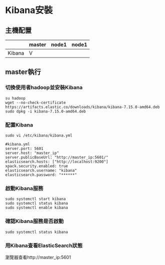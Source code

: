 #  Kibana安裝
## 主機配置
|                       |master     |node1      |node1      |
|-----------------------|-----------|-----------|-----------|
|Kibana                 |V          |           |           |


## master執行
### 切換使用者hadoop並安裝Kibana
```
su hadoop
wget --no-check-certificate https://artifacts.elastic.co/downloads/kibana/kibana-7.15.0-amd64.deb
sudo dpkg -i kibana-7.15.0-amd64.deb
```
### 配置Kibana
```
sudo vi /etc/kibana/kibana.yml
```
```
#kibana.yml
server.port: 5601
server.host: "master_ip"
server.publicBaseUrl: "http://master_ip:5601/"
elasticsearch.hosts: ["http://localhost:9200"]
xpack.security.enabled: true
elasticsearch.username: "kibana"
elasticsearch.password: "******"
```
### 啟動Kibana服務
```
sudo systemctl start kibana
sudo systemctl status kibana
sudo systemctl enable kibana
```
### 確認Kibana服務是否啟動
```
sudo systemctl status kibana
```
### 用Kibana查看ElasticSearch狀態
瀏覽器查看http://master_ip:5601

